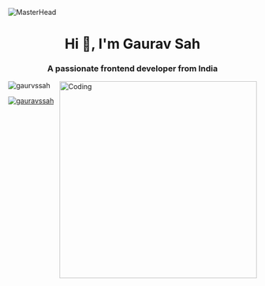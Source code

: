 ![MasterHead](https://repository-images.githubusercontent.com/588181932/e36ec678-7984-4cdd-8e4c-a3932772ff8e)
<h1 align="center">Hi 👋, I'm Gaurav Sah</h1>
<h3 align="center">A passionate frontend developer from India</h3>
<img align="right" alt="Coding" width="400" src="https://camo.githubusercontent.com/cae12fddd9d6982901d82580bdf321d81fb299141098ca1c2d4891870827bf17/68747470733a2f2f6d69726f2e6d656469756d2e636f6d2f6d61782f313336302f302a37513379765349765f7430696f4a2d5a2e676966">

<p align="left"> <img src="https://komarev.com/ghpvc/?username=gaurvssah&label=Profile%20views&color=0e75b6&style=flat" alt="gaurvssah" /> </p>

<p align="left"> <a href="https://twitter.com/gauravssah" target="blank"><img src="https://img.shields.io/twitter/follow/gauravssah?logo=twitter&style=for-the-badge" alt="gauravssah" /></a> </p>


